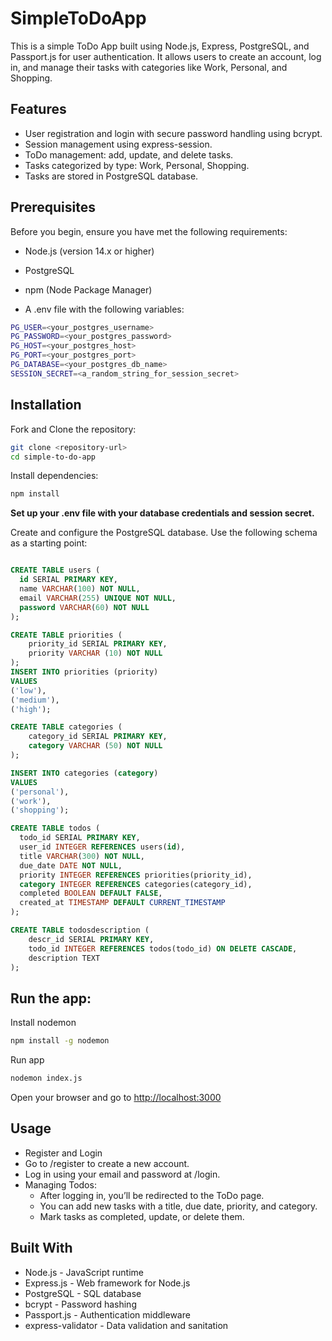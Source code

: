 # SimpleToDoApp

This is a simple ToDo App built using Node.js, Express, PostgreSQL, and Passport.js for user authentication. It allows users to create an account, log in, and manage their tasks with categories like Work, Personal, and Shopping.

## Features

- User registration and login with secure password handling using bcrypt.
- Session management using express-session.
- ToDo management: add, update, and delete tasks.
- Tasks categorized by type: Work, Personal, Shopping.
- Tasks are stored in PostgreSQL database.

## Prerequisites

Before you begin, ensure you have met the following requirements:

- Node.js (version 14.x or higher)

- PostgreSQL

- npm (Node Package Manager)

- A .env file with the following variables:

```bash
PG_USER=<your_postgres_username>
PG_PASSWORD=<your_postgres_password>
PG_HOST=<your_postgres_host>
PG_PORT=<your_postgres_port>
PG_DATABASE=<your_postgres_db_name>
SESSION_SECRET=<a_random_string_for_session_secret>
```


## Installation

Fork and Clone the repository:

```bash
git clone <repository-url>
cd simple-to-do-app
```
Install dependencies:

```bash
npm install
```

**Set up your .env file with your database credentials and session secret.**

Create and configure the PostgreSQL database. Use the following schema as a starting point:

```sql

CREATE TABLE users (
  id SERIAL PRIMARY KEY,
  name VARCHAR(100) NOT NULL,
  email VARCHAR(255) UNIQUE NOT NULL,
  password VARCHAR(60) NOT NULL
);

CREATE TABLE priorities (
	priority_id SERIAL PRIMARY KEY,
	priority VARCHAR (10) NOT NULL
);
INSERT INTO priorities (priority)
VALUES
('low'),
('medium'),
('high');

CREATE TABLE categories (
	category_id SERIAL PRIMARY KEY,
	category VARCHAR (50) NOT NULL
);

INSERT INTO categories (category)
VALUES
('personal'),
('work'),
('shopping');

CREATE TABLE todos (
  todo_id SERIAL PRIMARY KEY,
  user_id INTEGER REFERENCES users(id),
  title VARCHAR(300) NOT NULL,
  due_date DATE NOT NULL,
  priority INTEGER REFERENCES priorities(priority_id),
  category INTEGER REFERENCES categories(category_id),
  completed BOOLEAN DEFAULT FALSE,
  created_at TIMESTAMP DEFAULT CURRENT_TIMESTAMP
);

CREATE TABLE todosdescription (
	descr_id SERIAL PRIMARY KEY,
	todo_id INTEGER REFERENCES todos(todo_id) ON DELETE CASCADE,
	description TEXT
);

```

## Run the app:
Install nodemon

```bash
npm install -g nodemon
```
Run app

```bash
nodemon index.js
```
Open your browser and go to <http://localhost:3000>

## Usage
- Register and Login
- Go to /register to create a new account.
- Log in using your email and password at /login.
- Managing Todos:
    - After logging in, you’ll be redirected to the ToDo page.
    - You can add new tasks with a title, due date, priority, and category.
    - Mark tasks as completed, update, or delete them.


## Built With
- Node.js - JavaScript runtime
- Express.js - Web framework for Node.js
- PostgreSQL - SQL database
- bcrypt - Password hashing
- Passport.js - Authentication middleware
- express-validator - Data validation and sanitation



<!-- Tommy Hilfiger Color Palette:
	#1b2651	(27,38,81)
#cd2028	(205,32,40)
#ffffff	(255,255,255)
#edeae1	(237,234,225)
#166c96	(22,108,150) -->
